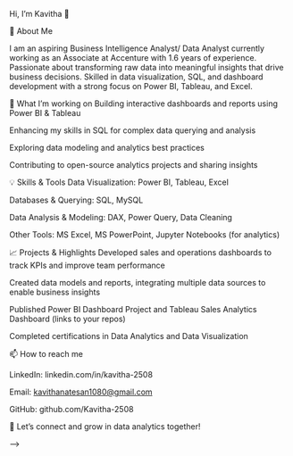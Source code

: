 Hi, I’m Kavitha 👋

🚀 About Me

I am an aspiring Business Intelligence Analyst/ Data Analyst currently working as an Associate at Accenture with 1.6 years of experience. 
Passionate about transforming raw data into meaningful insights that drive business decisions. Skilled in data visualization, SQL, 
and dashboard development with a strong focus on Power BI, Tableau, and Excel.

🔭 What I’m working on
Building interactive dashboards and reports using Power BI & Tableau

Enhancing my skills in SQL for complex data querying and analysis

Exploring data modeling and analytics best practices

Contributing to open-source analytics projects and sharing insights

💡 Skills & Tools
Data Visualization: Power BI, Tableau, Excel

Databases & Querying: SQL, MySQL

Data Analysis & Modeling: DAX, Power Query, Data Cleaning

Other Tools: MS Excel, MS PowerPoint, Jupyter Notebooks (for analytics)

📈 Projects & Highlights
Developed sales and operations dashboards to track KPIs and improve team performance

Created data models and reports, integrating multiple data sources to enable business insights

Published Power BI Dashboard Project and Tableau Sales Analytics Dashboard (links to your repos)

Completed certifications in Data Analytics and Data Visualization

📫 How to reach me

LinkedIn: linkedin.com/in/kavitha-2508

Email: kavithanatesan1080@gmail.com

GitHub: github.com/Kavitha-2508

🤝 Let’s connect and grow in data analytics together!

-->
